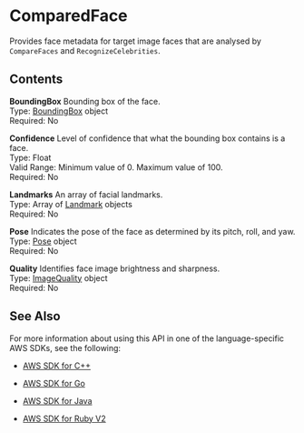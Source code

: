 # ComparedFace<a name="API_ComparedFace"></a>

Provides face metadata for target image faces that are analysed by `CompareFaces` and `RecognizeCelebrities`\.

## Contents<a name="API_ComparedFace_Contents"></a>

 **BoundingBox**   <a name="rekognition-Type-ComparedFace-BoundingBox"></a>
Bounding box of the face\.  
Type: [BoundingBox](API_BoundingBox.md) object  
Required: No

 **Confidence**   <a name="rekognition-Type-ComparedFace-Confidence"></a>
Level of confidence that what the bounding box contains is a face\.  
Type: Float  
Valid Range: Minimum value of 0\. Maximum value of 100\.  
Required: No

 **Landmarks**   <a name="rekognition-Type-ComparedFace-Landmarks"></a>
An array of facial landmarks\.  
Type: Array of [Landmark](API_Landmark.md) objects  
Required: No

 **Pose**   <a name="rekognition-Type-ComparedFace-Pose"></a>
Indicates the pose of the face as determined by its pitch, roll, and yaw\.  
Type: [Pose](API_Pose.md) object  
Required: No

 **Quality**   <a name="rekognition-Type-ComparedFace-Quality"></a>
Identifies face image brightness and sharpness\.   
Type: [ImageQuality](API_ImageQuality.md) object  
Required: No

## See Also<a name="API_ComparedFace_SeeAlso"></a>

For more information about using this API in one of the language\-specific AWS SDKs, see the following:

+  [AWS SDK for C\+\+](http://docs.aws.amazon.com/goto/SdkForCpp/rekognition-2016-06-27/ComparedFace) 

+  [AWS SDK for Go](http://docs.aws.amazon.com/goto/SdkForGoV1/rekognition-2016-06-27/ComparedFace) 

+  [AWS SDK for Java](http://docs.aws.amazon.com/goto/SdkForJava/rekognition-2016-06-27/ComparedFace) 

+  [AWS SDK for Ruby V2](http://docs.aws.amazon.com/goto/SdkForRubyV2/rekognition-2016-06-27/ComparedFace) 